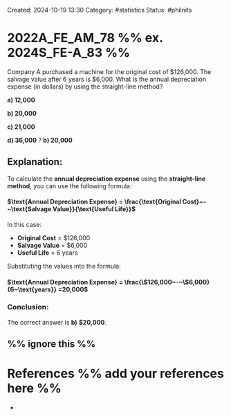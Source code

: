 Created: 2024-10-19 13:30
Category: #statistics
Status: #philnits


# 2022A_FE_AM_78 %% ex. 2024S_FE-A_83 %%

Company A purchased a machine for the original cost of $126,000. The salvage value after 6 years is $6,000. What is the annual depreciation expense (in dollars) by using the straight-line method? 

**a) 12,000** 

**b) 20,000** 

**c) 21,000** 

**d) 36,000**
? 
**b) 20,000** 

## **Explanation:**

To calculate the **annual depreciation expense** using the **straight-line method**, you can use the following formula:
#### $\text{Annual Depreciation Expense} = \frac{\text{Original Cost}~-~\text{Salvage Value}}{\text{Useful Life}}$

In this case:

- **Original Cost** = $126,000
- **Salvage Value** = $6,000
- **Useful Life** = 6 years

Substituting the values into the formula:
#### $\text{Annual Depreciation Expense} = \frac{\$126,000~-~\$6,000}{6~\text{years}} =20,000$
### **Conclusion:**
The correct answer is **b)** **$20,000**.



%% ignore this %%
---









# References %% add your references here %%
- 